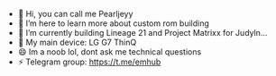 - 👋 Hi, you can call me Pearljeyy
- 👀 I’m here to learn more about custom rom building
- 🌱 I’m currently building Lineage 21 and Project Matrixx for Judyln...
- 💞️ My main device: LG G7 ThinQ
- 😄 Im a noob lol, dont ask me technical questions
- ⚡ Telegram group: https://t.me/emhub

<!---
pearljey/pearljey is a ✨ special ✨ repository because its `README.md` (this file) appears on your GitHub profile.
You can click the Preview link to take a look at your changes.
--->

